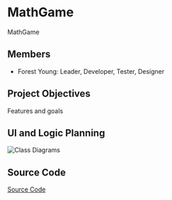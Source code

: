 # MathGame
MathGame 

## Members
* Forest Young: Leader, Developer, Tester, Designer

## Project Objectives
Features and goals

## UI and Logic Planning
![Class Diagrams](https://github.com/ForestNYoung/MathGame/blob/main/images/MathGameClassDiagram.png?raw=true)

## Source Code
[Source Code](https://github.com/ForestNYoung/MathGame/raw/main/src/MathGameA.zip)
